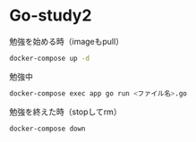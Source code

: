 # Go-study2
 

勉強を始める時（imageもpull）
```bash
docker-compose up -d
```

勉強中
```bash
docker-compose exec app go run <ファイル名>.go
```


勉強を終えた時（stopしてrm）
```bash
docker-compose down
```
